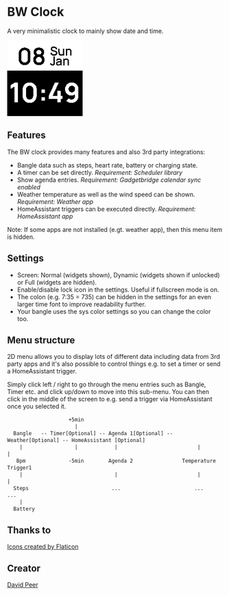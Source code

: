 # BW Clock
A very minimalistic clock to mainly show date and time.

![](screenshot.png)

## Features
The BW clock provides many features and also 3rd party integrations:
- Bangle data such as steps, heart rate, battery or charging state.
- A timer can be set directly. *Requirement: Scheduler library*
- Show agenda entries. *Requirement: Gadgetbridge calendar sync enabled*
- Weather temperature as well as the wind speed can be shown. *Requirement: Weather app*
- HomeAssistant triggers can be executed directly. *Requirement: HomeAssistant app*

Note: If some apps are not installed (e.gt. weather app), then this menu item is hidden.

## Settings
- Screen: Normal (widgets shown), Dynamic (widgets shown if unlocked) or Full (widgets are hidden).
- Enable/disable lock icon in the settings. Useful if fullscreen mode is on.
- The colon (e.g. 7:35 = 735) can be hidden in the settings for an even larger time font to improve readability further.
- Your bangle uses the sys color settings so you can change the color too.

## Menu structure
2D menu allows you to display lots of different data including data from 3rd party apps and it's also possible to control things e.g. to set a timer or send a HomeAssistant trigger.

Simply click left / right to go through the menu entries such as Bangle, Timer etc.
and click up/down to move into this sub-menu. You can then click in the middle of the screen
to e.g. send a trigger via HomeAssistant once you selected it.

```
                    +5min
                      |
  Bangle   -- Timer[Optional] -- Agenda 1[Optional] -- Weather[Optional] -- HomeAssistant [Optional]
    |                 |            |                          |                       |
   Bpm              -5min        Agenda 2                Temperature             Trigger1
    |                              |                          |                       |
  Steps                           ...                        ...                     ...
    |
  Battery
```


## Thanks to
<a href="https://www.flaticon.com/free-icons/" title="Icons">Icons created by Flaticon</a>

## Creator
[David Peer](https://github.com/peerdavid)
